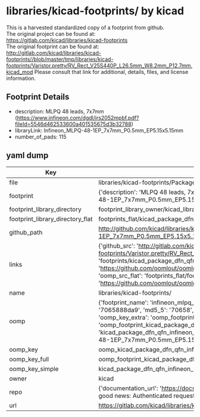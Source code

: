 # libraries/kicad-footprints/ by kicad  
This is a harvested standardized copy of a footprint from github.  
The original project can be found at:  
https://gitlab.com/kicad/libraries/kicad-footprints  
The original footprint can be found at:
http://gitlab.com/kicad/libraries/kicad-footprints//blob/master/tmp/libraries/kicad-footprints/Varistor.pretty/RV_Rect_V25S440P_L26.5mm_W8.2mm_P12.7mm.kicad_mod
Please consult that link for additional, details, files, and license information.  
## Footprint Details
* description: MLPQ 48 leads, 7x7mm (https://www.infineon.com/dgdl/irs2052mpbf.pdf?fileId=5546d462533600a401535675d3b32788)  
* libraryLink: Infineon_MLPQ-48-1EP_7x7mm_P0.5mm_EP5.15x5.15mm  
* number_of_pads: 115  
## yaml dump  
| Key | Value |  
| --- | --- |  
| file | libraries/kicad-footprints/Package_DFN_QFN.pretty/Infineon_MLPQ-48-1EP_7x7mm_P0.5mm_EP5.15x5.15mm.kicad_mod |  
| footprint | {'description': 'MLPQ 48 leads, 7x7mm (https://www.infineon.com/dgdl/irs2052mpbf.pdf?fileId=5546d462533600a401535675d3b32788)', 'libraryLink': 'Infineon_MLPQ-48-1EP_7x7mm_P0.5mm_EP5.15x5.15mm', 'number_of_pads': 115} |  
| footprint_library_directory | footprint_library_owner/kicad_libraries/kicad-footprints/ |  
| footprint_library_directory_flat | footprints_flat/kicad_package_dfn_qfn_infineon_mlpq_48_1ep_7x7mm_p0_5mm_ep5_15x5_15mm/working |  
| github_path | http://github.com/kicad/libraries/kicad-footprints//blob/master/tmp/libraries/kicad-footprints/Package_DFN_QFN.pretty/Infineon_MLPQ-48-1EP_7x7mm_P0.5mm_EP5.15x5.15mm.kicad_mod |  
| links | {'github_src': 'http://gitlab.com/kicad/libraries/kicad-footprints//blob/master/tmp/libraries/kicad-footprints/Varistor.pretty/RV_Rect_V25S440P_L26.5mm_W8.2mm_P12.7mm.kicad_mod', 'github_src_repo': 'https://gitlab.com/kicad/libraries/kicad-footprints', 'oomp_bot': 'footprints/kicad_package_dfn_qfn_infineon_mlpq_48_1ep_7x7mm_p0_5mm_ep5_15x5_15mm/working', 'oomp_bot_github': 'https://github.com/oomlout/oomlout_oomp_footprint_bot/tree/main/footprints/kicad_package_dfn_qfn_infineon_mlpq_48_1ep_7x7mm_p0_5mm_ep5_15x5_15mm/working', 'oomp_src_flat': 'footprints_flat/footprints_flat/kicad_package_dfn_qfn_infineon_mlpq_48_1ep_7x7mm_p0_5mm_ep5_15x5_15mm/working', 'oomp_src_flat_github': 'https://github.com/oomlout/oomlout_oomp_footprint_src/tree/main/footprints_flat/kicad_package_dfn_qfn_infineon_mlpq_48_1ep_7x7mm_p0_5mm_ep5_15x5_15mm/working'} |  
| name | libraries/kicad-footprints/ |  
| oomp | {'footprint_name': 'infineon_mlpq_48_1ep_7x7mm_p0_5mm_ep5_15x5_15mm', 'library_name': 'package_dfn_qfn', 'md5': '7065888da99a4ce9f5ae3e55e82367d1', 'md5_10': '7065888da9', 'md5_5': '70658', 'md5_6': '706588', 'oomp_key': 'oomp_kicad_package_dfn_qfn_infineon_mlpq_48_1ep_7x7mm_p0_5mm_ep5_15x5_15mm', 'oomp_key_extra': 'oomp_footprint_kicad_package_dfn_qfn_infineon_mlpq_48_1ep_7x7mm_p0_5mm_ep5_15x5_15mm', 'oomp_key_full': 'oomp_footprint_kicad_package_dfn_qfn_infineon_mlpq_48_1ep_7x7mm_p0_5mm_ep5_15x5_15mm_706588', 'oomp_key_simple': 'kicad_package_dfn_qfn_infineon_mlpq_48_1ep_7x7mm_p0_5mm_ep5_15x5_15mm', 'original_filename': 'libraries/kicad-footprints/Package_DFN_QFN.pretty/Infineon_MLPQ-48-1EP_7x7mm_P0.5mm_EP5.15x5.15mm.kicad_mod', 'owner_name': 'kicad'} |  
| oomp_key | oomp_kicad_package_dfn_qfn_infineon_mlpq_48_1ep_7x7mm_p0_5mm_ep5_15x5_15mm |  
| oomp_key_full | oomp_footprint_kicad_package_dfn_qfn_infineon_mlpq_48_1ep_7x7mm_p0_5mm_ep5_15x5_15mm |  
| oomp_key_simple | kicad_package_dfn_qfn_infineon_mlpq_48_1ep_7x7mm_p0_5mm_ep5_15x5_15mm |  
| owner | kicad |  
| repo | {'documentation_url': 'https://docs.github.com/rest/overview/resources-in-the-rest-api#rate-limiting', 'message': "API rate limit exceeded for 84.66.173.59. (But here's the good news: Authenticated requests get a higher rate limit. Check out the documentation for more details.)"} |  
| url | https://gitlab.com/kicad/libraries/kicad-footprints |  

